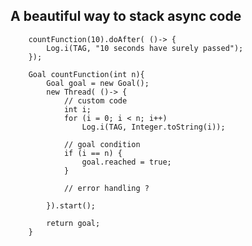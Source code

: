<h2>A beautiful way to stack async code</h2>

        countFunction(10).doAfter( ()-> {
            Log.i(TAG, "10 seconds have surely passed");
        });

        Goal countFunction(int n){
            Goal goal = new Goal();
            new Thread( ()-> {
                // custom code
                int i;
                for (i = 0; i < n; i++)
                    Log.i(TAG, Integer.toString(i));

                // goal condition
                if (i == n) {
                    goal.reached = true;
                }
                
                // error handling ?
                
            }).start();

            return goal;
        }
